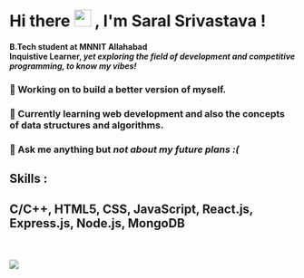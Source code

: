 ### <h1>Hi there <img src="https://raw.githubusercontent.com/MartinHeinz/MartinHeinz/master/wave.gif" width="30px"> , I'm Saral Srivastava !</h1>
<h4>B.Tech student at MNNIT Allahabad<br>Inquistive Learner, <i>yet exploring the field of development and competitive programming, to know my vibes!</i> </h4>
<h3>🔭 Working on to build a better version of myself.</h3>  
<h3>🌱 Currently learning web development and also the concepts of data structures and algorithms.</h3>  
<h3>💬 Ask me anything but <i>not about my future plans :(</i> </h3> 
<h2> Skills :</h2> 
<b><h2> C/C++, HTML5, CSS, JavaScript, React.js, Express.js, Node.js, MongoDB </h2><b>
<br> <br>
<img align="center" src="https://github-readme-stats.vercel.app/api/top-langs/?username=its-Easy&repo=Lyrical-House&theme=dark" />
